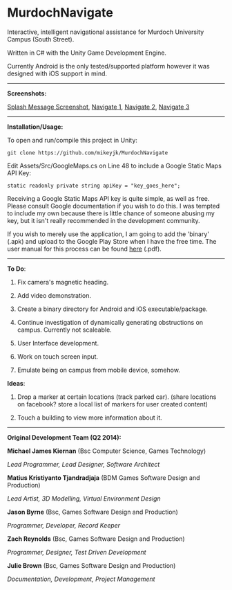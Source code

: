 MurdochNavigate
===============

Interactive, intelligent navigational assistance for Murdoch University Campus (South Street).

Written in C# with the Unity Game Development Engine.

Currently Android is the only tested/supported platform however it was designed with iOS support in mind.

-------------------

**Screenshots:**

[Splash Message Screenshot](https://raw.githubusercontent.com/mikeyjk/MurdochNavigate/master/Documentation/Images/splash.PNG), [Navigate 1](https://raw.githubusercontent.com/mikeyjk/MurdochNavigate/master/Documentation/Images/navigate.PNG), [Navigate 2](https://raw.githubusercontent.com/mikeyjk/MurdochNavigate/master/Documentation/Images/navigate2.PNG), [Navigate 3](https://raw.githubusercontent.com/mikeyjk/MurdochNavigate/master/Documentation/Images/navigate3.PNG)

-------------------

**Installation/Usage:**

To open and run/compile this project in Unity:

    git clone https://github.com/mikeyjk/MurdochNavigate

Edit Assets/Src/GoogleMaps.cs on Line 48 to include a Google Static Maps API Key:

    static readonly private string apiKey = "key_goes_here";

Receiving a Google Static Maps API key is quite simple, as well as free. Please consult Google documentation if you wish to do this. I was tempted to include my own because there is little chance of someone abusing my key, but it isn't really recommended in the development community.

If you wish to merely use the application, I am going to add the 'binary' (.apk) and upload to the Google Play Store when I have the free time. The user manual for this process can be found [here](https://github.com/mikeyjk/MurdochNavigate/blob/master/Documentation/Manual/Murdoch%20Navigate%20User%20Manual.pdf) (.pdf).

-------------------

**To Do**:

1) Fix camera's magnetic heading.

2) Add video demonstration.

3) Create a binary directory for Android and iOS executable/package.

4) Continue investigation of dynamically generating obstructions on campus. Currently not scaleable.

5) User Interface development.

6) Work on touch screen input.

7) Emulate being on campus from mobile device, somehow.

**Ideas**:

1) Drop a marker at certain locations (track parked car).
 (share locations on facebook? store a local list of markers for user created content)
 
2) Touch a building to view more information about it.

-------------------

**Original Development Team (Q2 2014):**

**Michael James Kiernan** (Bsc Computer Science, Games Technology)

*Lead Programmer, Lead Designer, Software Architect*

**Matius Kristiyanto Tjandradjaja** (BDM Games Software Design and Production)

*Lead Artist, 3D Modelling, Virtual Environment Design*

**Jason Byrne** (Bsc, Games Software Design and Production)

*Programmer, Developer, Record Keeper*

**Zach Reynolds** (Bsc, Games Software Design and Production)

*Programmer, Designer, Test Driven Development*

**Julie Brown** (Bsc, Games Software Design and Production)

*Documentation, Development, Project Management*
